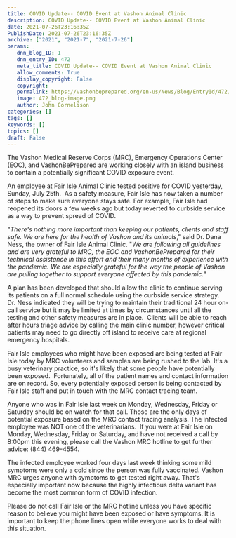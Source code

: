 ```yaml
---
title: COVID Update-- COVID Event at Vashon Animal Clinic
description: COVID Update-- COVID Event at Vashon Animal Clinic
date: 2021-07-26T23:16:35Z
PublishDate: 2021-07-26T23:16:35Z
archive: ["2021", "2021-7", "2021-7-26"]
params:
   dnn_blog_ID: 1
   dnn_entry_ID: 472
   meta_title: COVID Update-- COVID Event at Vashon Animal Clinic
   allow_comments: True
   display_copyright: False
   copyright: 
   permalink: https://vashonbeprepared.org/en-us/News/Blog/EntryId/472/COVID-Update-COVID-Event-at-Vashon-Animal-Clinic
   image: 472_blog-image.png
   author: John Cornelison
categories: []
tags: []
keywords: []
topics: []
draft: False
---
```


<p>The Vashon Medical Reserve Corps (MRC), Emergency Operations Center (EOC), and VashonBePrepared are working closely with an island business to contain a potentially significant COVID exposure event.</p><p>An employee at Fair Isle Animal Clinic tested positive for COVID yesterday, Sunday, July 25th.&nbsp; As a safety measure, Fair Isle has now taken a number of steps to make sure everyone stays safe. For example, Fair Isle had reopened its doors a few weeks ago but today reverted to curbside service as a way to prevent spread of COVID. </p><p>"<em>There's nothing more important than keeping our patients, clients and staff safe. We are here for the health of Vashon and its animals</em>," said Dr. Dana Ness, the owner of Fair Isle Animal Clinic. "<em>We are following all guidelines and are very grateful to MRC, the EOC and VashonBePrepared for their technical assistance in this effort and their many months of experience with the pandemic. We are especially grateful for the way the people of Vashon are pulling together to support everyone affected by this pandemic.</em>"</p><p>A plan has been developed that should allow the clinic to continue serving its patients on a full normal schedule using the curbside service strategy. Dr. Ness indicated they will be trying to maintain their traditional 24 hour on-call service but it may be limited at times by circumstances until all the testing and other safety measures are in place.&nbsp; Clients will be able to reach after hours triage advice by calling the main clinic number, however critical patients may need to go directly off island to receive care at regional emergency hospitals.</p><p>Fair Isle employees who might have been exposed are being tested at Fair Isle today by MRC volunteers and samples are being rushed to the lab. It's a busy veterinary practice, so it's likely that some people have potentially been exposed.&nbsp; Fortunately, all of the patient names and contact information are on record. So, every potentially exposed person is being contacted by Fair Isle staff and put in touch with the MRC contact tracing team.</p><p>Anyone who was in Fair Isle last week on Monday, Wednesday, Friday or Saturday should be on watch for that call. Those are the only days of potential exposure based on the MRC contact tracing analysis. The infected employee was NOT one of the veterinarians.&nbsp; If you were at Fair Isle on Monday, Wednesday, Friday or Saturday, and have not received a call by 8:00pm this evening, please call the Vashon MRC hotline to get further advice: (844) 469-4554.</p><p>The infected employee worked four days last week thinking some mild symptoms were only a cold since the person was fully vaccinated. Vashon MRC urges anyone with symptoms to get tested right away. That's especially important now because the highly infectious delta variant has become the most common form of COVID infection.</p><p>Please do not call Fair Isle or the MRC hotline unless you have specific reason to believe you might have been exposed or have symptoms. It is important to keep the phone lines open while everyone works to deal with this situation.</p>
